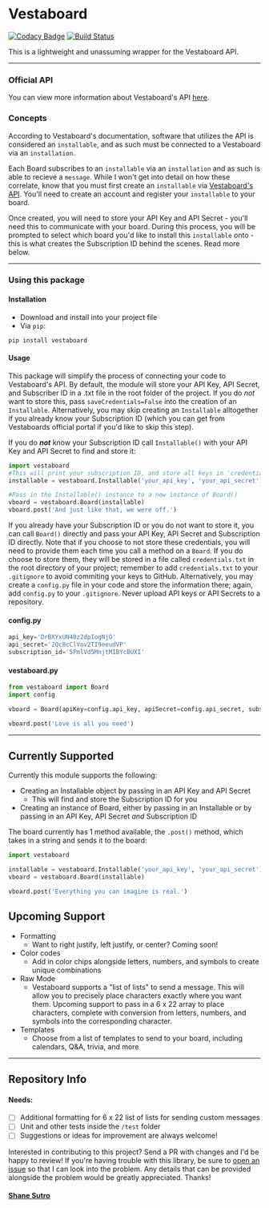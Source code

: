 # Vestaboard

[![Codacy Badge](https://api.codacy.com/project/badge/Grade/7d172f1a1ede4c91bb379aa0837a3683)](https://app.codacy.com/gh/SonicRift/Vestaboard?utm_source=github.com&utm_medium=referral&utm_content=SonicRift/Vestaboard&utm_campaign=Badge_Grade)
[![Build Status](https://travis-ci.com/SonicRift/Vestaboard.svg?branch=master)](https://travis-ci.com/SonicRift/Vestaboard)

This is a lightweight and unassuming wrapper for the Vestaboard API.
***
### Official API
You can view more information about Vestaboard's API [here](https://docs.vestaboard.com/).

### Concepts
According to Vestaboard's documentation, software that utilizes the API is considered an `installable`, and as such must be connected to a Vestaboard via an `installation`.

Each Board subscribes to an `installable` via an `installation` and as such is able to recieve a `message`. While I won't get into detail on how these correlate, know that you must first create an `installable` via [Vestaboard's API](https://web.vestaboard.com). You'll need to create an account and register your `installable` to your board.

Once created, you will need to store your API Key and API Secret - you'll need this to communicate with your board. During this process, you will be prompted to select which board you'd like to install this `installable` onto - this is what creates the Subscription ID behind the scenes. Read more below.
***

### Using this package

#### Installation

- Download and install into your project file
- Via `pip`:

```pip install vestaboard```

#### Usage

This package will simplify the process of connecting your code to Vestaboard's API.
By default, the module will store your API Key, API Secret, and Subscriber ID in a .txt file in the root folder of the project.
If you do _not_ want to store this, pass `saveCredentials=False` into the creation of an `Installable`. Alternatively, you may skip creating an `Installable` alltogether if you already know your Subscription ID (which you can get from Vestaboards official portal if you'd like to skip this step).

If you do **_not_** know your Subscription ID call `Installable()` with your API Key and API Secret to find and store it:
```python
import vestaboard
#This will print your subscription ID, and store all keys in 'credentials.txt'
installable = vestaboard.Installable('your_api_key', 'your_api_secret')

#Pass in the Installable() instance to a new instance of Board()
vboard = vestaboard.Board(installable)
vboard.post('And just like that, we were off.')
```

If you already have your Subscription ID or you do not want to store it, you can call `Board()` directly and pass your API Key, API Secret and Subscription ID directly. Note that if you choose to not store these credentials, you will need to provide them each time you call a method on a `Board`.
If you do choose to store them, they will be stored in a file called `credentials.txt` in the root directory of your project; remember to add `credentials.txt` to your `.gitignore` to avoid commiting your keys to GitHub. Alternatively, you may create a `config.py` file in your code and store the information there; again, add `config.py` to your `.gitignore`. Never upload API keys or API Secrets to a repository.

#### config.py
```python
api_key='DrBXYxUN40z2dpIogNjO'
api_secret='2Qc8cClVov2TI9eeudVP'
subscription_id='5PmlVd5MnjtMIBYcBUXI'
```
#### vestaboard.py
```python
from vestaboard import Board
import config

vboard = Board(apiKey=config.api_key, apiSecret=config.api_secret, subscriptionId=config.subscription_id)

vboard.post('Love is all you need')
```

***
## Currently Supported
Currently this module supports the following:
- Creating an Installable object by passing in an API Key and API Secret
  - This will find and store the Subscription ID for you
- Creating an instance of Board, either by passing in an Installable or by passing in an API Key, API Secret _and_ Subscription ID

The board currently has 1 method available, the `.post()` method, which takes in a string and sends it to the board:

```python
import vestaboard

installable = vestaboard.Installable('your_api_key', 'your_api_secret')
vboard = vestaboard.Board(installable)

vboard.post('Everything you can imagine is real.')
```

## Upcoming Support
- Formatting
  - Want to right justify, left justify, or center? Coming soon!
- Color codes
  - Add in color chips alongside letters, numbers, and symbols to create unique combinations
- Raw Mode
  - Vestaboard supports a "list of lists" to send a message. This will allow you to precisely place characters exactly where you want them. Upcoming support to pass in a 6 x 22 array to place characters, complete with conversion from letters, numbers, and symbols into the corresponding character.
- Templates
  - Choose from a list of templates to send to your board, including calendars, Q&A, trivia, and more
***
## Repository Info
#### Needs:
- [ ] Additional formatting for 6 x 22 list of lists for sending custom messages
- [ ] Unit and other tests inside the `/test` folder
- [ ] Suggestions or ideas for improvement are always welcome!

Interested in contributing to this project? Send a PR with changes and I'd be happy to review! If you're having trouble with this library, be sure to [open an issue] so that I can look into the problem. Any details that can be provided alongside the problem would be greatly appreciated.
Thanks!

#### [Shane Sutro](https://github.com/SonicRift)

[open an issue]: https://github.com/SonicRift/Vestaboard/issues
